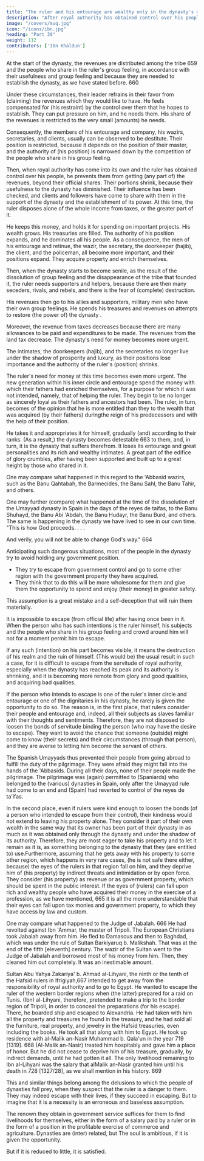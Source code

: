 ```yaml
---
title: "The ruler and his entourage are wealthy only in the dynasty's middle period"
description: "After royal authority has obtained control over his people, he prevents them from getting (any part of) the revenues, beyond their official shares"
image: "/covers/muq.jpg"
icon: "/icons/ibn.jpg"
heading: "Part 39"
weight: 112
contributors: ['Ibn Khaldun']
---
```



At the start of the dynasty, the revenues are distributed among the tribe 659 and the people who share in the ruler's group feeling, in accordance with their usefulness and group feeling and because they are
needed to establish the dynasty, as we have stated before. 660 

Under these circumstances, their leader refrains in their favor from (claiming) the revenues
which they would like to have. He feels compensated for (his restraint) by the control over them that he hopes to establish. They can put pressure on him, and he needs them. His share of the revenues is restricted to the very small (amounts) he needs.

Consequently, the members of his entourage and company, his wazirs,
secretaries, and clients, usually can be observed to be destitute. Their position is
restricted, because it depends on the position of their master, and the authority of
(his position) is narrowed down by the competition of the people who share in his
group feeling.

Then, when royal authority has come into its own and the ruler has obtained control over his people, he prevents them from getting (any part of) the revenues, beyond their official shares. Their portions shrink, because their usefulness to the
dynasty has diminished. Their influence has been checked, and clients and followers have come to share with them in the support of the dynasty and the establishment of its power. At this time, the ruler disposes alone of the whole income from taxes, or the greater part of it. 

He keeps this money, and holds it for spending on important projects. His wealth grows. His treasuries are filled. The authority of his position expands, and he dominates all his people. As a consequence, the men of his entourage and retinue, the wazir, the secretary, the doorkeeper (hajib), the client, and the policeman, all become more important, and their positions expand. They
acquire property and enrich themselves.

Then, when the dynasty starts to become senile, as the result of the dissolution of group feeling and the disappearance of the tribe that founded it, the ruler needs supporters and helpers, because there are then many seceders, rivals, and rebels, and there is the fear of (complete) destruction. 

His revenues then go to his allies and supporters, military men who have their own group feelings. He spends his treasures and revenues on attempts to restore (the power of) the dynasty <!-- 661  -->.

Moreover, the revenue from taxes decreases because there are many allowances to be paid and expenditures to be made. The revenues
from the land tax decrease. The dynasty's need for money becomes more urgent. 

The intimates, the doorkeepers (hajib), and the secretaries no longer live under the shadow of prosperity and luxury, as their positions lose importance and the authority of the ruler's (position) shrinks.

The ruler's need for money at this time becomes even more urgent. The new generation within his inner circle and entourage spend the money with which their fathers had enriched themselves, for a purpose for which it was not intended, namely, that of helping the ruler. They begin to be no longer as sincerely loyal as their fathers and ancestors had been. The ruler, in turn, becomes of the opinion that he is more entitled than they to the wealth that was acquired (by their fathers) duringthe reign of his predecessors and with the help of their position. 

He takes it and appropriates it for himself, gradually (and) according to their ranks. (As a result,) the
dynasty becomes detestable 663 to them, and, in turn, it is the dynasty that suffers
therefrom. It loses its entourage and great personalities and its rich and wealthy
intimates. A great part of the edifice of glory crumbles, after having been supported
and built up to a great height by those who shared in it.

One may compare what happened in this regard to the 'Abbasid wazirs, such as the Banu Qahtabah, the Barmecides, the Banu Sahl, the Banu Tahir, and others.

One may further (compare) what happened at the time of the dissolution of the Umayyad dynasty in Spain in the days of the reyes de taifas, to the Banu Shuhayd, the Banu Abi 'Abdah, the Banu Hudayr, the Banu Burd, and others. The same is
happening in the dynasty we have lived to see in our own time. "This is how God proceeds. . . . 

And verily, you will not be able to change God's way." 664

Anticipating such dangerous situations, most of the people in the dynasty try to avoid holding any government position. 
- They try to escape from government control and go to some other region with the government property they have
acquired. 
- They think that to do this will be more wholesome for them and give them the opportunity to spend and enjoy (their money) in greater safety. 

This assumption is a great mistake and a self-deception that will ruin them materially.

It is impossible to escape (from official life) after having once been in it. When the person who has such intentions is the ruler himself, his subjects and the people who share in his group feeling and crowd
around him will not for a moment permit him to escape. 

If any such (intention) on his part becomes visible, it means the destruction of his realm and the ruin of
himself. (This would be) the usual result in such a case, for it is difficult to escape
from the servitude of royal authority, especially when the dynasty has reached its
peak and its authority is shrinking, and it is becoming more remote from glory and
good qualities, and acquiring bad qualities.

If the person who intends to escape is one of the ruler's inner circle and
entourage or one of the dignitaries in his dynasty, he rarely is given the opportunity
to do so. The reason is, in the first place, that rulers consider their people and
entourage and, indeed, all their subjects as slaves familiar with their thoughts and
sentiments. Therefore, they are not disposed to loosen the bonds of servitude binding
the person (who may have the desire to escape). They want to avoid the chance that
someone (outside) might come to know (their secrets) and their circumstances
(through that person), and they are averse to letting him become the servant of
others.

The Spanish Umayyads thus prevented their people from going abroad to
fulfill the duty of the pilgrimage. They were afraid they might fall into the hands of
the 'Abbasids. During all their days, none of their people made the pilgrimage. The
pilgrimage was (again) permitted to (Spaniards) who belonged to the (various)
dynasties in Spain, only after the Umayyad rule had come to an end and (Spain) had
reverted to control of the reyes de ta'ifas.

In the second place, even if rulers were kind enough to loosen the bonds (of
a person who intended to escape from their control), their kindness would not extend
to leaving his property alone. They consider it part of their own wealth in the same
way that its owner has been part of their dynasty in as much as it was obtained only
through the dynasty and under the shadow of its authority. Therefore, they are most
eager to take his property and to let it remain as it is, as something belonging to the
dynasty that they (are entitled to) use.Furthermore, assuming that he gets away with his property to some other
region, which happens in very rare cases, (he is not safe there either, because) the
eyes of the rulers in that region fall on him, and they deprive him of (his property)
by indirect threats and intimidation or by open force. They consider (his property) as
revenue or as government property, which should be spent in the public interest. If
the eyes of (rulers) can fall upon rich and wealthy people who have acquired their
money in the exercise of a profession, as we have mentioned, 665 it is all the more
understandable that their eyes can fall upon tax monies and government property, to
which they have access by law and custom.

One may compare what happened to the Judge of Jabalah. 666 He had
revolted against Ibn 'Ammar, the master of Tripoli. The European Christians took
Jabalah away from him. He fled to Damascus and then to Baghdad, which was under
the rule of Sultan Barkiyaruq b. Malikshah. That was at the end of the fifth
[eleventh] century. The wazir of the Sultan went to the Judge of Jabalah and
borrowed most of his money from him. Then, they cleaned him out completely. It
was an inestimable amount.

Sultan Abu Yahya Zakariya' b. Ahmad al-Lihyani, the ninth or the tenth of
the Hafsid rulers in Ifrigiyah,667 intended to get away from the responsibility of
royal authority and to go to Egypt. He wanted to escape the ruler of the western
border regions when (the latter) prepared for a raid on Tunis. (Ibn) al-Lihyani,
therefore, pretended to make a trip to the border region of Tripoli, in order to
conceal the preparations (for his escape). There, he boarded ship and escaped to
Alexandria. He had taken with him all the property and treasures he found in the
treasury, and he had sold all the furniture, real property, and jewelry in the Hafsid
treasuries, even including the books. He took all that along with him to Egypt. He
took up residence with al-Malik an-Nasir Muhammad b. Qala'un in the year 719
[1319]. 668 (Al-Malik an-Nasir) treated him hospitably and gave him a place of
honor. But he did not cease to deprive him of his treasure, gradually, by indirect
demands, until he had gotten it all. The only livelihood remaining to Ibn al-Lihyani
was the salary that alMalik an-Nasir granted him until his death in 728 [1327/28], as
we shall mention in his history. 669

This and similar things belong among the delusions to which the people of
dynasties fall prey, when they suspect that the ruler is a danger to them. They may
indeed escape with their lives, if they succeed in escaping. But to imagine that it is a
necessity is an erroneous and baseless assumption. 


The renown they obtain in government service suffices for them to find livelihoods for themselves, either in the
form of a salary paid by a ruler or in the form of a position in the profitable exercise of commerce and agriculture. Dynasties are (inter) related, <!-- 670 --> but The soul is ambitious, if it is given the opportunity.<!--  671 --> 

But if it is reduced to little, it is satisfied.

<!-- God "gives sustenance. He is strong and solid." 672 -->
